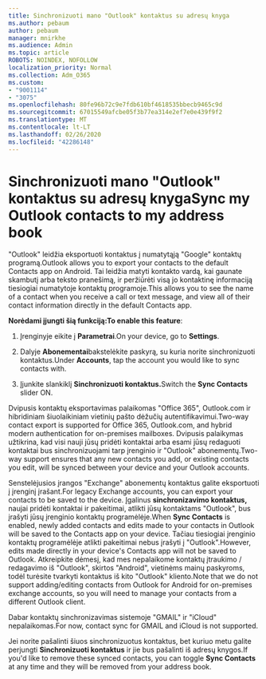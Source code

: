 ```yaml
---
title: Sinchronizuoti mano "Outlook" kontaktus su adresų knyga
ms.author: pebaum
author: pebaum
manager: mnirkhe
ms.audience: Admin
ms.topic: article
ROBOTS: NOINDEX, NOFOLLOW
localization_priority: Normal
ms.collection: Adm_O365
ms.custom:
- "9001114"
- "3075"
ms.openlocfilehash: 80fe96b72c9e7fdb610bf4618535bbecb9465c9d
ms.sourcegitcommit: 67015549afcbe05f3b77ea314e2ef7e0e439f9f2
ms.translationtype: MT
ms.contentlocale: lt-LT
ms.lasthandoff: 02/26/2020
ms.locfileid: "42286148"
---
```

# <a name="sync-my-outlook-contacts-to-my-address-book"></a><span data-ttu-id="75aa3-102">Sinchronizuoti mano "Outlook" kontaktus su adresų knyga</span><span class="sxs-lookup"><span data-stu-id="75aa3-102">Sync my Outlook contacts to my address book</span></span>

<span data-ttu-id="75aa3-103">"Outlook" leidžia eksportuoti kontaktus į numatytąją "Google" kontaktų programą.</span><span class="sxs-lookup"><span data-stu-id="75aa3-103">Outlook allows you to export your contacts to the default Contacts app on Android.</span></span> <span data-ttu-id="75aa3-104">Tai leidžia matyti kontakto vardą, kai gaunate skambutį arba teksto pranešimą, ir peržiūrėti visą jo kontaktinę informaciją tiesiogiai numatytoje kontaktų programoje.</span><span class="sxs-lookup"><span data-stu-id="75aa3-104">This allows you to see the name of a contact when you receive a call or text message, and view all of their contact information directly in the default Contacts app.</span></span>
 
<span data-ttu-id="75aa3-105">**Norėdami įjungti šią funkciją:**</span><span class="sxs-lookup"><span data-stu-id="75aa3-105">**To enable this feature**:</span></span>
 
1. <span data-ttu-id="75aa3-106">Įrenginyje eikite į **Parametrai**.</span><span class="sxs-lookup"><span data-stu-id="75aa3-106">On your device, go to **Settings**.</span></span>

2. <span data-ttu-id="75aa3-107">Dalyje **Abonementai**bakstelėkite paskyrą, su kuria norite sinchronizuoti kontaktus.</span><span class="sxs-lookup"><span data-stu-id="75aa3-107">Under **Accounts**, tap the account you would like to sync contacts with.</span></span>

3. <span data-ttu-id="75aa3-108">Įjunkite slankiklį **Sinchronizuoti kontaktus.**</span><span class="sxs-lookup"><span data-stu-id="75aa3-108">Switch the **Sync Contacts** slider ON.</span></span>
 
<span data-ttu-id="75aa3-109">Dvipusis kontaktų eksportavimas palaikomas "Office 365", Outlook.com ir hibridiniam šiuolaikiniam vietinių pašto dėžučių autentifikavimui.</span><span class="sxs-lookup"><span data-stu-id="75aa3-109">Two-way contact export is supported for Office 365, Outlook.com, and hybrid modern authentication for on-premises mailboxes.</span></span> <span data-ttu-id="75aa3-110">Dvipusis palaikymas užtikrina, kad visi nauji jūsų pridėti kontaktai arba esami jūsų redaguoti kontaktai bus sinchronizuojami tarp įrenginio ir "Outlook" abonementų.</span><span class="sxs-lookup"><span data-stu-id="75aa3-110">Two-way support ensures that any new contacts you add, or existing contacts you edit, will be synced between your device and your Outlook accounts.</span></span>
 
<span data-ttu-id="75aa3-111">Senstelėjusios įrangos "Exchange" abonementų kontaktus galite eksportuoti į įrenginį įrašant.</span><span class="sxs-lookup"><span data-stu-id="75aa3-111">For legacy Exchange accounts, you can export your contacts to be saved to the device.</span></span> <span data-ttu-id="75aa3-112">Įgalinus **sinchronizavimo kontaktus,** naujai pridėti kontaktai ir pakeitimai, atlikti jūsų kontaktams "Outlook", bus įrašyti jūsų įrenginio kontaktų programėlėje.</span><span class="sxs-lookup"><span data-stu-id="75aa3-112">When **Sync Contacts** is enabled, newly added contacts and edits made to your contacts in Outlook will be saved to the Contacts app on your device.</span></span> <span data-ttu-id="75aa3-113">Tačiau tiesiogiai įrenginio kontaktų programėlėje atlikti pakeitimai nebus įrašyti į "Outlook".</span><span class="sxs-lookup"><span data-stu-id="75aa3-113">However, edits made directly in your device's Contacts app will not be saved to Outlook.</span></span> <span data-ttu-id="75aa3-114">Atkreipkite dėmesį, kad mes nepalaikome kontaktų įtraukimo / redagavimo iš "Outlook", skirtos "Android", vietinėms mainų paskyroms, todėl turėsite tvarkyti kontaktus iš kito "Outlook" kliento.</span><span class="sxs-lookup"><span data-stu-id="75aa3-114">Note that we do not support adding/editing contacts from Outlook for Android for on-premises exchange accounts, so you will need to manage your contacts from a different Outlook client.</span></span>
 
<span data-ttu-id="75aa3-115">Dabar kontaktų sinchronizavimas sistemoje "GMAIL" ir "iCloud" nepalaikomas.</span><span class="sxs-lookup"><span data-stu-id="75aa3-115">For now, contact sync for GMAIL and iCloud is not supported.</span></span>
 
<span data-ttu-id="75aa3-116">Jei norite pašalinti šiuos sinchronizuotus kontaktus, bet kuriuo metu galite perjungti **Sinchronizuoti kontaktus** ir jie bus pašalinti iš adresų knygos.</span><span class="sxs-lookup"><span data-stu-id="75aa3-116">If you'd like to remove these synced contacts, you can toggle **Sync Contacts** at any time and they will be removed from your address book.</span></span>
